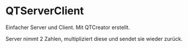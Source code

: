 # QTServerClient

Einfacher Server und Client.
Mit QTCreator erstellt.

Server nimmt 2 Zahlen, multipliziert diese und sendet sie wieder zurück.
